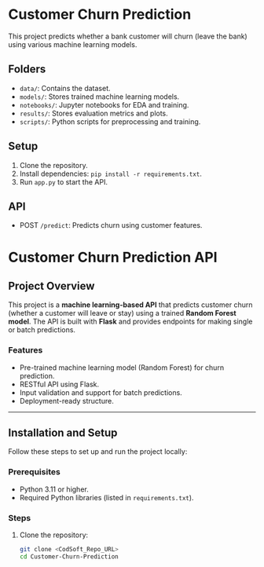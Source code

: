 # Customer Churn Prediction

This project predicts whether a bank customer will churn (leave the bank) using various machine learning models.

## Folders
- `data/`: Contains the dataset.
- `models/`: Stores trained machine learning models.
- `notebooks/`: Jupyter notebooks for EDA and training.
- `results/`: Stores evaluation metrics and plots.
- `scripts/`: Python scripts for preprocessing and training.

## Setup
1. Clone the repository.
2. Install dependencies: `pip install -r requirements.txt`.
3. Run `app.py` to start the API.

## API
- POST `/predict`: Predicts churn using customer features.

# Customer Churn Prediction API

## Project Overview

This project is a **machine learning-based API** that predicts customer churn (whether a customer will leave or stay) using a trained **Random Forest model**. The API is built with **Flask** and provides endpoints for making single or batch predictions.

### Features
- Pre-trained machine learning model (Random Forest) for churn prediction.
- RESTful API using Flask.
- Input validation and support for batch predictions.
- Deployment-ready structure.

---

## Installation and Setup

Follow these steps to set up and run the project locally:

### Prerequisites
- Python 3.11 or higher.
- Required Python libraries (listed in `requirements.txt`).

### Steps
1. Clone the repository:
   ```bash
   git clone <CodSoft_Repo_URL>
   cd Customer-Churn-Prediction

